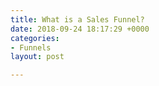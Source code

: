 ```yaml
---
title: What is a Sales Funnel?
date: 2018-09-24 18:17:29 +0000
categories:
- Funnels
layout: post

---
```


